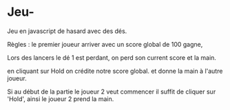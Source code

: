 # Jeu-
Jeu en javascript de hasard avec des dés.


Règles  : le premier joueur arriver avec un score global de 100 gagne,

Lors des lancers le dé 1 est perdant, on perd son current score et la main.

en cliquant sur Hold on crédite notre score global.
et donne la main à l'autre joueur.

Si au début de la partie le joueur 2 veut commencer il suffit de cliquer sur 'Hold',
ainsi le joueur 2 prend la main.
